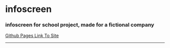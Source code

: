 # infoscreen

### infoscreen for school project, made for a fictional company 

[Github Pages Link To Site](https://cur-53.github.io/infoscreen/)

---
